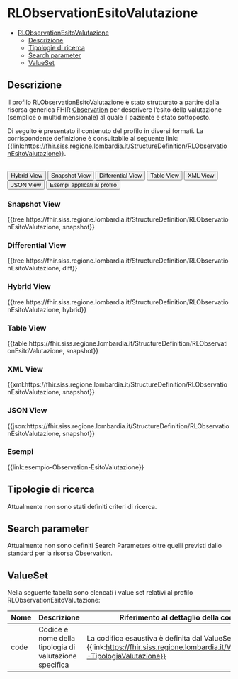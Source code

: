 # RLObservationEsitoValutazione

- [RLObservationEsitoValutazione](#rlobservationesitovalutazione)
  - [Descrizione](#descrizione)
  - [Tipologie di ricerca](#tipologie-di-ricerca)
  - [Search parameter](#search-parameter)
  - [ValueSet](#valueset)

## Descrizione

Il profilo RLObservationEsitoValutazione è stato strutturato a partire dalla risorsa generica FHIR [Observation](http://hl7.org/fhir/R4/observation.html) per descrivere l’esito della valutazione (semplice o multidimensionale) al quale il paziente è stato sottoposto.

Di seguito è presentato il contenuto del profilo in diversi formati. La corrispondente definizione è consultabile al seguente link: {{link:https://fhir.siss.regione.lombardia.it/StructureDefinition/RLObservationEsitoValutazione}}.

<br>
<div class="tab">
  <button class="tablinks active" onclick="openTab(event, 'Hybrid View')">Hybrid View</button>
  <button class="tablinks" onclick="openTab(event, 'Snapshot View')">Snapshot View</button>
  <button class="tablinks" onclick="openTab(event, 'Differential View')">Differential View</button>
  <button class="tablinks" onclick="openTab(event, 'Table View')">Table View</button>
  <button class="tablinks" onclick="openTab(event, 'XML View')">XML View</button>
  <button class="tablinks" onclick="openTab(event, 'JSON View')">JSON View</button>
  <button class="tablinks" onclick="openTab(event, 'Esempi')">Esempi applicati al profilo</button>
</div>

<div id="Snapshot View" class="tabcontent">
  <h3>Snapshot View</h3>
{{tree:https://fhir.siss.regione.lombardia.it/StructureDefinition/RLObservationEsitoValutazione, snapshot}}
</div>

<div id="Differential View" class="tabcontent">
  <h3>Differential View</h3>
{{tree:https://fhir.siss.regione.lombardia.it/StructureDefinition/RLObservationEsitoValutazione, diff}}
</div>

<div id="Hybrid View" class="tabcontent"  style="display:block">
  <h3>Hybrid View</h3>
{{tree:https://fhir.siss.regione.lombardia.it/StructureDefinition/RLObservationEsitoValutazione, hybrid}}
</div>

<div id="Table View" class="tabcontent">
  <h3>Table View</h3>
{{table:https://fhir.siss.regione.lombardia.it/StructureDefinition/RLObservationEsitoValutazione, snapshot}}
</div>

<div id="XML View" class="tabcontent">
  <h3>XML View</h3>
{{xml:https://fhir.siss.regione.lombardia.it/StructureDefinition/RLObservationEsitoValutazione, snapshot}}
</div>

<div id="JSON View" class="tabcontent">
  <h3>JSON View</h3>
{{json:https://fhir.siss.regione.lombardia.it/StructureDefinition/RLObservationEsitoValutazione, snapshot}}
</div>

<div id="Esempi" class="tabcontent">
  <h3>Esempi</h3>
{{link:esempio-Observation-EsitoValutazione}} 
<br>
</div>

<!-- ===================================================FINE SEZIONE=================================================== -->

## Tipologie di ricerca

Attualmente non sono stati definiti criteri di ricerca.

<!-- ===================================================FINE SEZIONE=================================================== -->

## Search parameter

Attualmente non sono definiti Search Parameters oltre quelli previsti dallo standard per la risorsa Observation.

<!-- ===================================================FINE SEZIONE=================================================== -->

## ValueSet

Nella seguente tabella sono elencati i value set relativi al profilo RLObservationEsitoValutazione:

| Nome | Descrizione | Riferimento al dettaglio della codifica |
|---|---|---|
| code | Codice e nome della tipologia di valutazione specifica | La codifica esaustiva è definita dal ValueSet {{link:https://fhir.siss.regione.lombardia.it/ValueSet/SGDT-TipologiaValutazione}} |
